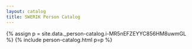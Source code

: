 ```yaml
---
layout: catalog
title: SWERIK Person Catalog
---
```

{% assign p = site.data._person-catalog.i-MR5nEFZEYYC856HM8uwmGL %}
{% include person-catalog.html p=p %}

